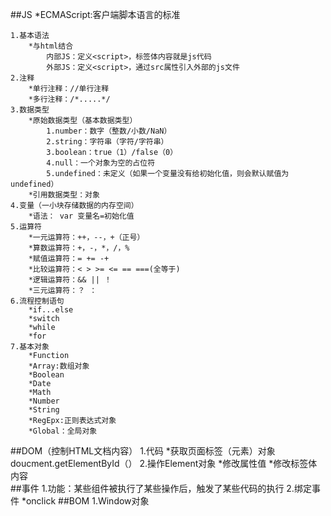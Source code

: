 ##JS
 *ECMAScript:客户端脚本语言的标准

	1.基本语法
		*与html结合
			内部JS：定义<script>，标签体内容就是js代码
			外部JS：定义<script>，通过src属性引入外部的js文件
	2.注释
		*单行注释：//单行注释
		*多行注释：/*.....*/
	3.数据类型
		*原始数据类型（基本数据类型）
			1.number：数字（整数/小数/NaN）
			2.string：字符串（字符/字符串）
			3.boolean：true（1）/false（0）
			4.null：一个对象为空的占位符
			5.undefined：未定义（如果一个变量没有给初始化值，则会默认赋值为undefined）
		*引用数据类型：对象
	4.变量（一小块存储数据的内存空间）
		*语法： var 变量名=初始化值
	5.运算符
		*一元运算符：++，--，+（正号）
		*算数运算符：+，-，*，/，%
		*赋值运算符：= += -+
		*比较运算符：< > >= <= == ===(全等于)
		*逻辑运算符：&& || ！
		*三元运算符：？ ：
	6.流程控制语句
		*if...else
		*switch
		*while
		*for
	7.基本对象
		*Function
		*Array:数组对象
		*Boolean
		*Date
		*Math
		*Number
		*String
		*RegEpx:正则表达式对象
		*Global：全局对象

##DOM（控制HTML文档内容）
	1.代码
		*获取页面标签（元素）对象doucment.getElementById（）
	2.操作Element对象
		*修改属性值
		*修改标签体内容  
##事件
	1.功能：某些组件被执行了某些操作后，触发了某些代码的执行
	2.绑定事件
		*onclick
##BOM
	1.Window对象
		
